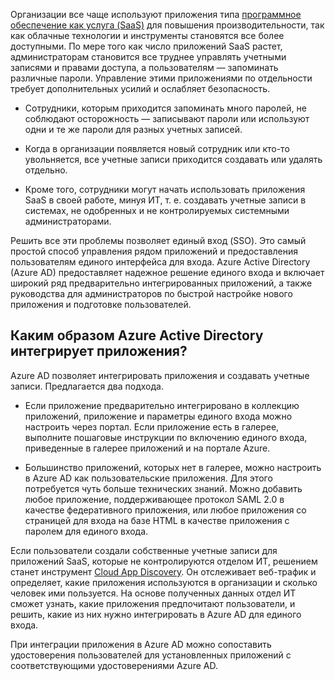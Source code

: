 Организации все чаще используют приложения типа [программное обеспечение как услуга (SaaS)](https://azure.microsoft.com/overview/what-is-saas/) для повышения производительности, так как облачные технологии и инструменты становятся все более доступными. По мере того как число приложений SaaS растет, администраторам становится все труднее управлять учетными записями и правами доступа, а пользователям — запоминать различные пароли. Управление этими приложениями по отдельности требует дополнительных усилий и ослабляет безопасность.


- Сотрудники, которым приходится запоминать много паролей, не соблюдают осторожность — записывают пароли или используют одни и те же пароли для разных учетных записей.

- Когда в организации появляется новый сотрудник или кто-то увольняется, все учетные записи приходится создавать или удалять отдельно.

- Кроме того, сотрудники могут начать использовать приложения SaaS в своей работе, минуя ИТ, т. е. создавать учетные записи в системах, не одобренных и не контролируемых системными администраторами.

Решить все эти проблемы позволяет единый вход (SSO). Это самый простой способ управления рядом приложений и предоставления пользователям единого интерфейса для входа. Azure Active Directory (Azure AD) предоставляет надежное решение единого входа и включает широкий ряд предварительно интегрированных приложений, а также руководства для администраторов по быстрой настройке нового приложения и подготовке пользователей.


## Каким образом Azure Active Directory интегрирует приложения?  

Azure AD позволяет интегрировать приложения и создавать учетные записи. Предлагается два подхода.

- Если приложение предварительно интегрировано в коллекцию приложений, приложение и параметры единого входа можно настроить через портал. Если приложение есть в галерее, выполните пошаговые инструкции по включению единого входа, приведенные в галерее приложений и на портале Azure.

- Большинство приложений, которых нет в галерее, можно настроить в Azure AD как пользовательские приложения. Для этого потребуется чуть больше технических знаний. Можно добавить любое приложение, поддерживающее протокол SAML 2.0 в качестве федеративного приложения, или любое приложения со страницей для входа на базе HTML в качестве приложения с паролем для единого входа.

Если пользователи создали собственные учетные записи для приложений SaaS, которые не контролируются отделом ИТ, решением станет инструмент [Cloud App Discovery](../articles/active-directory/active-directory-cloudappdiscovery-whatis.md). Он отслеживает веб-трафик и определяет, какие приложения используются в организации и сколько человек ими пользуется. На основе полученных данных отдел ИТ сможет узнать, какие приложения предпочитают пользователи, и решить, какие из них нужно интегрировать в Azure AD для единого входа.

При интеграции приложения в Azure AD можно сопоставить удостоверения пользователей для установленных приложений с соответствующими удостоверениями Azure AD.

<!---HONumber=AcomDC_0727_2016-->